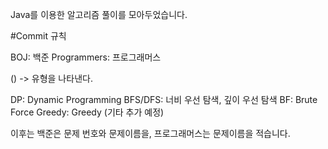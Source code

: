 Java를 이용한 알고리즘 풀이를 모아두었습니다.

#Commit 규칙

BOJ: 백준
Programmers: 프로그래머스

() -> 유형을 나타낸다.

DP: Dynamic Programming
BFS/DFS: 너비 우선 탐색, 깊이 우선 탐색
BF: Brute Force
Greedy: Greedy
(기타 추가 예정)

이후는 백준은 문제 번호와 문제이름을, 프로그래머스는 문제이름을 적습니다.
